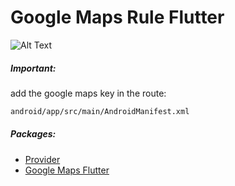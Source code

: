 # Google Maps Rule Flutter
![Alt Text](https://github.com/edwinmacalopu/google_maps_marker_center/blob/master/gifmap.gif?raw=true)
##### Important:
add the google maps key in the route:
```sh
android/app/src/main/AndroidManifest.xml
```
##### Packages:
- [Provider](https://pub.dev/packages/provider)
- [Google Maps Flutter](https://pub.dev/packages/google_maps_flutter)
